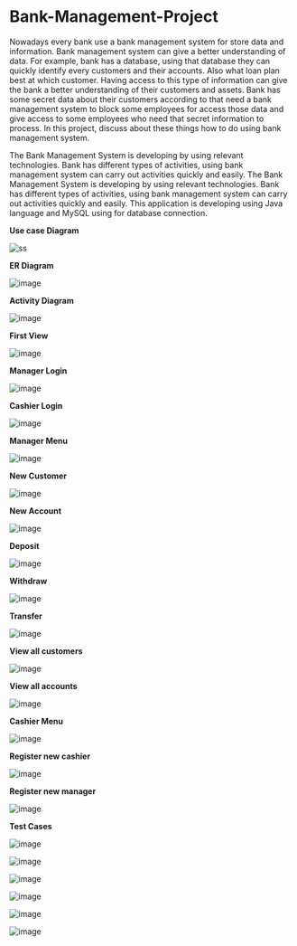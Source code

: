 # Bank-Management-Project

Nowadays every bank use a bank management system for store data and information. Bank management system can give a better understanding of data. For example, bank has a database, using that database they can quickly identify every customers and their accounts. Also what loan plan best at which customer. Having access to this type of information can give the bank a better understanding of their customers and assets. Bank has some secret data about their customers according to that need a bank management system to block some employees for access those data and give access to some employees who need that secret information to process. In this project, discuss about these things how to do using bank management system.

The Bank Management System is developing by using relevant technologies. Bank has different types of activities, using bank management system can carry out activities quickly and easily. The Bank Management System is developing by using relevant technologies. Bank has different types of activities, using bank management system can carry out activities quickly and easily. This application is developing using Java language and MySQL using for database connection. 

<b>Use case Diagram</b>

![ss](https://user-images.githubusercontent.com/69201980/119635681-8e990500-be31-11eb-9c5a-04ef78a9261a.PNG)

<b>ER Diagram</b>

![image](https://user-images.githubusercontent.com/69201980/121774304-9251b900-cb9f-11eb-8a5e-797aba972c29.png)

<b>Activity Diagram</b>

![image](https://user-images.githubusercontent.com/69201980/121774351-bd3c0d00-cb9f-11eb-92df-5c2d6e288b36.png)

<b>First View</b>

![image](https://user-images.githubusercontent.com/69201980/121774369-d3e26400-cb9f-11eb-895c-5bc7412981fd.png)

<b>Manager Login</b>

![image](https://user-images.githubusercontent.com/69201980/121774382-e3fa4380-cb9f-11eb-821d-b89e3f3f39ef.png)

<b>Cashier Login</b>

![image](https://user-images.githubusercontent.com/69201980/121774398-eceb1500-cb9f-11eb-89c6-685e2dcd1555.png)

<b>Manager Menu</b>

![image](https://user-images.githubusercontent.com/69201980/121774412-fd9b8b00-cb9f-11eb-8f3d-59c56871e48a.png)

<b>New Customer</b>

![image](https://user-images.githubusercontent.com/69201980/121774426-0a1fe380-cba0-11eb-99fd-8b4e4b2a90cd.png)

<b>New Account</b>

![image](https://user-images.githubusercontent.com/69201980/121774440-0f7d2e00-cba0-11eb-910b-dbe4218885cd.png)

<b>Deposit</b>

![image](https://user-images.githubusercontent.com/69201980/121774452-1ad05980-cba0-11eb-931c-60d1cb73dbc1.png)

<b>Withdraw</b>

![image](https://user-images.githubusercontent.com/69201980/121774457-23c12b00-cba0-11eb-85d3-1bbb95a69e8d.png)

<b>Transfer</b>

![image](https://user-images.githubusercontent.com/69201980/121774465-30de1a00-cba0-11eb-977c-fa270320e40a.png)

<b>View all customers</b>

![image](https://user-images.githubusercontent.com/69201980/121774483-39ceeb80-cba0-11eb-838e-ed8176ed25d5.png)

<b>View all accounts</b>

![image](https://user-images.githubusercontent.com/69201980/121774491-43585380-cba0-11eb-8aa4-9dbb0af23df2.png)

<b>Cashier Menu</b>

![image](https://user-images.githubusercontent.com/69201980/121774501-4d7a5200-cba0-11eb-9d10-0ae8346f18b0.png)

<b>Register new cashier</b>

![image](https://user-images.githubusercontent.com/69201980/121774514-5c610480-cba0-11eb-9956-28c18417ce46.png)

<b>Register new manager</b>

![image](https://user-images.githubusercontent.com/69201980/121774522-6551d600-cba0-11eb-958b-7e5fc134e4d4.png)

<b>Test Cases</b>

![image](https://user-images.githubusercontent.com/69201980/124366172-588a4480-dc6b-11eb-9962-316b243cc75c.png)

![image](https://user-images.githubusercontent.com/69201980/124366243-e23a1200-dc6b-11eb-9437-205b620231cc.png)

![image](https://user-images.githubusercontent.com/69201980/124366207-99825900-dc6b-11eb-9e94-1b93e9d3f63c.png)

![image](https://user-images.githubusercontent.com/69201980/124366210-a43cee00-dc6b-11eb-945b-0dffd4511839.png)

![image](https://user-images.githubusercontent.com/69201980/124366216-aef78300-dc6b-11eb-918f-f1fca45f1923.png)

![image](https://user-images.githubusercontent.com/69201980/124366221-b9198180-dc6b-11eb-8c6e-4ead7917e6aa.png)



